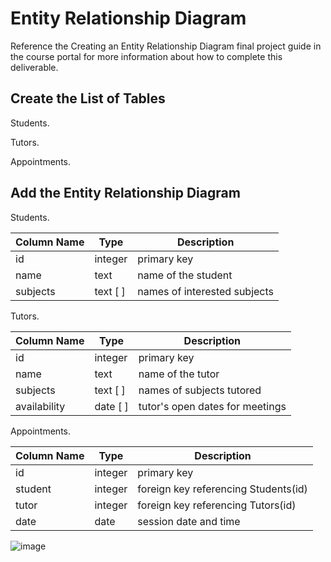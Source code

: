 # Entity Relationship Diagram

Reference the Creating an Entity Relationship Diagram final project guide in the course portal for more information about how to complete this deliverable.

## Create the List of Tables

Students.

Tutors.

Appointments. 

## Add the Entity Relationship Diagram

Students.

| Column Name | Type | Description |
|-------------|------|-------------|
| id | integer | primary key |
| name | text | name of the student |
| subjects | text [ ] | names of interested subjects |

Tutors.

| Column Name | Type | Description |
|-------------|------|-------------|
| id | integer | primary key |
| name | text | name of the tutor |
| subjects | text [ ] | names of subjects tutored |
| availability | date [ ] | tutor's open dates for meetings | 

Appointments.

| Column Name | Type | Description |
|-------------|------|-------------|
| id | integer | primary key |
| student | integer | foreign key referencing Students(id) |
| tutor | integer | foreign key referencing Tutors(id) |
| date | date | session date and time | 

![image](https://github.com/FelixNgFender/web103_finalproject/assets/98554622/1868e981-68fc-49cf-9c1d-8948e33fa3be)

